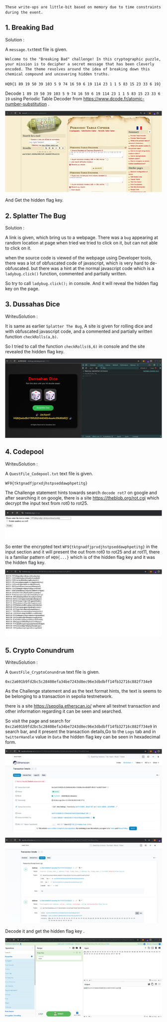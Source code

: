 ` These write-ups are little-bit based on memory due to time constraints during the event. `

## 1. Breaking Bad

Solution :

A ` message.txt `text file is given. 

```
Welcome to the "Breaking Bad" challenge! In this cryptographic puzzle, your mission is to decipher a secret message that has been cleverly encoded. The theme revolves around the idea of breaking down this chemical compound and uncovering hidden truths.

HQ9{1 89 19 50 39 103 5 9 74 16 59 6 19 114 23 1 1 5 83 15 23 33 6 19}
```

Decode  ` 1 89 19 50 39 103 5 9 74 16 59 6 19 114 23 1 1 5 83 15 23 33 6 19 ` using Periodic Table Decoder from <https://www.dcode.fr/atomic-number-substitution> .

![Breaking_Bad](assets/TCS_Hackquest_1/breking.png)

And Get the hidden flag key.


## 2. Splatter The Bug

Solution :

A link is given, which bring us to a webpage.
There was a `bug` appearing at random location at page when tried we tried to click on it, but can not able to click on it.

when the source code is viewed of the webpage using Developer tools, there was a lot of obfuscated code of javascript, which is very hard to de-obfuscated. but there was a hint at the normal javascript code which is a `ladybug.click()` function, commented and partially written.

So try to call `ladybug.click();` in console. And it will reveal the hidden flag key on the page.


## 3. Dussahas Dice

WriteuSolution :

It is same as earlier `Splatter The Bug`, A site is given for rolling dice and with obfuscated javascript code, and a commented and partially written function `checkRolls(a,b)`.

So I tried to call the function `checkRolls(6,6)` in console and the site revealed the hidden flag key.

![dussahas_dice](assets/TCS_Hackquest_1/dice.png)


## 4. Codepool

WriteuSolution :

A `QuestFile_Codepool.txt` text file is given.

```
WF9{tktgnadfjprxdjhstpseddawphpetitg}
```
The Challenge statement hints towards search `decode rot7` on google and after searching it on google, there is a site <https://theblob.org/rot.cgi> which decrypt the input text from rot0 to rot25.

![codepool_1](assets/TCS_Hackquest_1/codepool_1.png)

So enter  the encrypted text `WF9{tktgnadfjprxdjhstpseddawphpetitg}` in the input section and it will present the out from rot0 to rot25 and at rot11, there is a familiar pattern of `HQ9{...}` which is of the hidden flag key and it was the hidden flag key.

![codepool_1](assets/TCS_Hackquest_1/codepool_2.png)


## 5. Crypto Conundrum

WriteuSolution :

A `QuestFile_CryptoConundrum` text file is given.

```
0xc2a691b9fd2bc5c28408efa34be7243d8ec96e3dbdbff14fb32716c882f734e9
```

As the Challenge statement and as the text format hints, the text is seems to be belonging to a transaction in sepolia testnetwork.

there is a site <https://sepolia.etherscan.io/> where all testnet transaction and other information regarding it can be seen and searched.

So visit the page and search for `0xc2a691b9fd2bc5c28408efa34be7243d8ec96e3dbdbff14fb32716c882f734e9` in search bar, and it present the transaction details,Go to the `Logs` tab and in `twitterHandle` value in `Data` the hidden flag key can be seen in hexadecimal form.

![crypto_1](assets/TCS_Hackquest_1/cypto_1.png)

![crypto_2](assets/TCS_Hackquest_1/crypto_2.png)

Decode it and get the hidden flag key .

![crypto_3](assets/TCS_Hackquest_1/crypto_3.png)